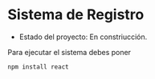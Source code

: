 <h1>Sistema de Registro </h1>

- Estado del proyecto: En constriucción.

Para ejecutar el sistema debes poner 

```npm install react```
